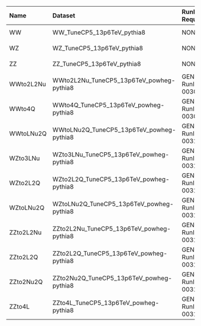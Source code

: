| Name      | Dataset                                  | RunIII2024Summer24 Root Request     | Root Status                       | NanoV15 Status                       |
|:----------|:-----------------------------------------|:------------------------------------|:----------------------------------|:-------------------------------------|
| WW        | WW_TuneCP5_13p6TeV_pythia8               | NONE                                | $${\color{red}\textbf{MISSING}}$$ | $${\color{red}\textbf{MISSING}}$$    |
| WZ        | WZ_TuneCP5_13p6TeV_pythia8               | NONE                                | $${\color{red}\textbf{MISSING}}$$ | $${\color{red}\textbf{MISSING}}$$    |
| ZZ        | ZZ_TuneCP5_13p6TeV_pythia8               | NONE                                | $${\color{red}\textbf{MISSING}}$$ | $${\color{red}\textbf{MISSING}}$$    |
| WWto2L2Nu | WWto2L2Nu_TuneCP5_13p6TeV_powheg-pythia8 | GEN-RunIII2024Summer24wmLHEGS-00309 | $${\color{green}\textbf{DONE}}$$  | $${\color{blue}\textbf{SUBMITTED}}$$ |
| WWto4Q    | WWto4Q_TuneCP5_13p6TeV_powheg-pythia8    | GEN-RunIII2024Summer24wmLHEGS-00308 | $${\color{green}\textbf{DONE}}$$  | $${\color{blue}\textbf{SUBMITTED}}$$ |
| WWtoLNu2Q | WWtoLNu2Q_TuneCP5_13p6TeV_powheg-pythia8 | GEN-RunIII2024Summer24wmLHEGS-00310 | $${\color{green}\textbf{DONE}}$$  | $${\color{green}\textbf{DONE}}$$     |
| WZto3LNu  | WZto3LNu_TuneCP5_13p6TeV_powheg-pythia8  | GEN-RunIII2024Summer24wmLHEGS-00313 | $${\color{green}\textbf{DONE}}$$  | $${\color{blue}\textbf{SUBMITTED}}$$ |
| WZto2L2Q  | WZto2L2Q_TuneCP5_13p6TeV_powheg-pythia8  | GEN-RunIII2024Summer24wmLHEGS-00311 | $${\color{green}\textbf{DONE}}$$  | $${\color{blue}\textbf{SUBMITTED}}$$ |
| WZtoLNu2Q | WZtoLNu2Q_TuneCP5_13p6TeV_powheg-pythia8 | GEN-RunIII2024Summer24wmLHEGS-00312 | $${\color{green}\textbf{DONE}}$$  | $${\color{blue}\textbf{SUBMITTED}}$$ |
| ZZto2L2Nu | ZZto2L2Nu_TuneCP5_13p6TeV_powheg-pythia8 | GEN-RunIII2024Summer24wmLHEGS-00314 | $${\color{green}\textbf{DONE}}$$  | $${\color{blue}\textbf{SUBMITTED}}$$ |
| ZZto2L2Q  | ZZto2L2Q_TuneCP5_13p6TeV_powheg-pythia8  | GEN-RunIII2024Summer24wmLHEGS-00317 | $${\color{green}\textbf{DONE}}$$  | $${\color{blue}\textbf{SUBMITTED}}$$ |
| ZZto2Nu2Q | ZZto2Nu2Q_TuneCP5_13p6TeV_powheg-pythia8 | GEN-RunIII2024Summer24wmLHEGS-00316 | $${\color{green}\textbf{DONE}}$$  | $${\color{blue}\textbf{SUBMITTED}}$$ |
| ZZto4L    | ZZto4L_TuneCP5_13p6TeV_powheg-pythia8    | GEN-RunIII2024Summer24wmLHEGS-00315 | $${\color{green}\textbf{DONE}}$$  | $${\color{blue}\textbf{SUBMITTED}}$$ |